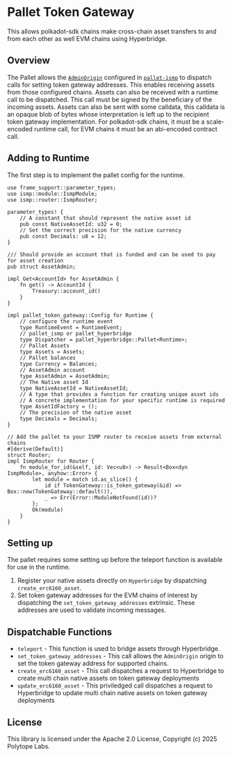 # Pallet Token Gateway

This allows polkadot-sdk chains make cross-chain asset transfers to and from each other as well EVM chains using Hyperbridge.

## Overview

The Pallet allows the [`AdminOrigin`](https://docs.rs/pallet-ismp/latest/pallet_ismp/pallet/trait.Config.html#associatedtype.AdminOrigin) configured in [`pallet-ismp`](https://docs.rs/pallet-ismp/latest/pallet_ismp) to dispatch calls for setting token gateway addresses.
This enables receiving assets from those configured chains. Assets can also be received with a runtime call to be dispatched. This call must be signed by the beneficiary of the incoming assets. Assets can also be sent with some calldata, this calldata is an opaque blob of bytes
whose interpretation is left up to the recipient token gateway implementation. For polkadot-sdk chains, it must be a scale-encoded runtime call, for EVM chains it must be an abi-encoded contract call.

## Adding to Runtime

The first step is to implement the pallet config for the runtime.

```rust,ignore
use frame_support::parameter_types;
use ismp::module::IsmpModule;
use ismp::router::IsmpRouter;

parameter_types! {
    // A constant that should represent the native asset id
    pub const NativeAssetId: u32 = 0;
    // Set the correct precision for the native currency
    pub const Decimals: u8 = 12;
}

/// Should provide an account that is funded and can be used to pay for asset creation
pub struct AssetAdmin;

impl Get<AccountId> for AssetAdmin {
	fn get() -> AccountId {
		Treasury::account_id()
	}
}

impl pallet_token_gateway::Config for Runtime {
    // configure the runtime event
    type RuntimeEvent = RuntimeEvent;
    // pallet_ismp or pallet_hyperbridge
    type Dispatcher = pallet_hyperbridge::Pallet<Runtime>;
    // Pallet Assets
    type Assets = Assets;
    // Pallet balances
    type Currency = Balances;
    // AssetAdmin account
    type AssetAdmin = AssetAdmin;
    // The Native asset Id
    type NativeAssetId = NativeAssetId;
    // A type that provides a function for creating unique asset ids
    // A concrete implementation for your specific runtime is required
    type AssetIdFactory = ();
    // The precision of the native asset
    type Decimals = Decimals;
}

// Add the pallet to your ISMP router to receive assets from external chains
#[derive(Default)]
struct Router;
impl IsmpRouter for Router {
    fn module_for_id(&self, id: Vec<u8>) -> Result<Box<dyn IsmpModule>, anyhow::Error> {
        let module = match id.as_slice() {
            id if TokenGateway::is_token_gateway(&id) => Box::new(TokenGateway::default()),
            _ => Err(Error::ModuleNotFound(id))?
        };
        Ok(module)
    }
}
```

## Setting up

The pallet requires some setting up before the teleport function is available for use in the runtime.

1.  Register your native assets directly on `Hyperbridge` by dispatching  `create_erc6160_asset`.
3.  Set token gateway addresses for the EVM chains of interest by dispatching the `set_token_gateway_addresses` extrinsic. These addresses are used to validate incoming messages.


## Dispatchable Functions

- `teleport` - This function is used to bridge assets through Hyperbridge.
- `set_token_gateway_addresses` - This call allows the `AdminOrigin` origin to set the token gateway address for supported chains.
- `create_erc6160_asset` - This call dispatches a request to Hyperbridge to create multi chain native assets on token gateway deployments
- `update_erc6160_asset` - This priviledged call dispatches a request to Hyperbridge to update multi chain native assets on token gateway deployments

## License

This library is licensed under the Apache 2.0 License, Copyright (c) 2025 Polytope Labs.
